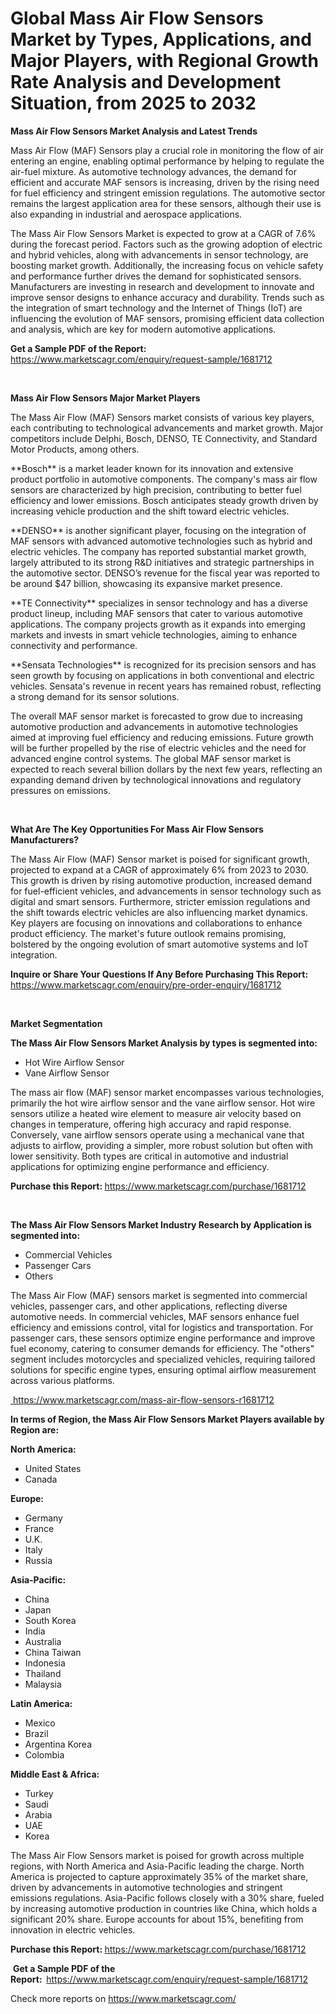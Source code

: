 <p><h1>Global Mass Air Flow Sensors Market by Types, Applications, and Major Players, with Regional Growth Rate Analysis and Development Situation, from 2025 to 2032</h1></p><p><strong>Mass Air Flow Sensors Market Analysis and Latest Trends</strong></p>
<p><p>Mass Air Flow (MAF) Sensors play a crucial role in monitoring the flow of air entering an engine, enabling optimal performance by helping to regulate the air-fuel mixture. As automotive technology advances, the demand for efficient and accurate MAF sensors is increasing, driven by the rising need for fuel efficiency and stringent emission regulations. The automotive sector remains the largest application area for these sensors, although their use is also expanding in industrial and aerospace applications.</p><p>The Mass Air Flow Sensors Market is expected to grow at a CAGR of 7.6% during the forecast period. Factors such as the growing adoption of electric and hybrid vehicles, along with advancements in sensor technology, are boosting market growth. Additionally, the increasing focus on vehicle safety and performance further drives the demand for sophisticated sensors. Manufacturers are investing in research and development to innovate and improve sensor designs to enhance accuracy and durability. Trends such as the integration of smart technology and the Internet of Things (IoT) are influencing the evolution of MAF sensors, promising efficient data collection and analysis, which are key for modern automotive applications.</p></p>
<p><strong>Get a Sample PDF of the Report:&nbsp;</strong> <a href="https://www.marketscagr.com/enquiry/request-sample/1681712?utm_campaign=3018&utm_medium=2&utm_source=Github&utm_content=ia&utm_term=08042025&utm_id=mass-air-flow-sensors">https://www.marketscagr.com/enquiry/request-sample/1681712</a></p>
<p>&nbsp;</p>
<p><strong>Mass Air Flow Sensors Major Market Players</strong></p>
<p><p>The Mass Air Flow (MAF) Sensors market consists of various key players, each contributing to technological advancements and market growth. Major competitors include Delphi, Bosch, DENSO, TE Connectivity, and Standard Motor Products, among others.</p><p>**Bosch** is a market leader known for its innovation and extensive product portfolio in automotive components. The company's mass air flow sensors are characterized by high precision, contributing to better fuel efficiency and lower emissions. Bosch anticipates steady growth driven by increasing vehicle production and the shift toward electric vehicles.</p><p>**DENSO** is another significant player, focusing on the integration of MAF sensors with advanced automotive technologies such as hybrid and electric vehicles. The company has reported substantial market growth, largely attributed to its strong R&D initiatives and strategic partnerships in the automotive sector. DENSO’s revenue for the fiscal year was reported to be around $47 billion, showcasing its expansive market presence.</p><p>**TE Connectivity** specializes in sensor technology and has a diverse product lineup, including MAF sensors that cater to various automotive applications. The company projects growth as it expands into emerging markets and invests in smart vehicle technologies, aiming to enhance connectivity and performance.</p><p>**Sensata Technologies** is recognized for its precision sensors and has seen growth by focusing on applications in both conventional and electric vehicles. Sensata's revenue in recent years has remained robust, reflecting a strong demand for its sensor solutions.</p><p>The overall MAF sensor market is forecasted to grow due to increasing automotive production and advancements in automotive technologies aimed at improving fuel efficiency and reducing emissions. Future growth will be further propelled by the rise of electric vehicles and the need for advanced engine control systems. The global MAF sensor market is expected to reach several billion dollars by the next few years, reflecting an expanding demand driven by technological innovations and regulatory pressures on emissions.</p></p>
<p>&nbsp;</p>
<p><strong>What Are The Key Opportunities For Mass Air Flow Sensors Manufacturers?</strong></p>
<p><p>The Mass Air Flow (MAF) Sensor market is poised for significant growth, projected to expand at a CAGR of approximately 6% from 2023 to 2030. This growth is driven by rising automotive production, increased demand for fuel-efficient vehicles, and advancements in sensor technology such as digital and smart sensors. Furthermore, stricter emission regulations and the shift towards electric vehicles are also influencing market dynamics. Key players are focusing on innovations and collaborations to enhance product efficiency. The market's future outlook remains promising, bolstered by the ongoing evolution of smart automotive systems and IoT integration.</p></p>
<p><strong>Inquire or Share Your Questions If Any Before Purchasing This Report:</strong> <a href="https://www.marketscagr.com/enquiry/pre-order-enquiry/1681712?utm_campaign=3018&utm_medium=2&utm_source=Github&utm_content=ia&utm_term=08042025&utm_id=mass-air-flow-sensors">https://www.marketscagr.com/enquiry/pre-order-enquiry/1681712</a></p>
<p>&nbsp;</p>
<p><strong>Market Segmentation</strong></p>
<p><strong>The Mass Air Flow Sensors Market Analysis by types is segmented into:</strong></p>
<p><ul><li>Hot Wire Airflow Sensor</li><li>Vane Airflow Sensor</li></ul></p>
<p><p>The mass air flow (MAF) sensor market encompasses various technologies, primarily the hot wire airflow sensor and the vane airflow sensor. Hot wire sensors utilize a heated wire element to measure air velocity based on changes in temperature, offering high accuracy and rapid response. Conversely, vane airflow sensors operate using a mechanical vane that adjusts to airflow, providing a simpler, more robust solution but often with lower sensitivity. Both types are critical in automotive and industrial applications for optimizing engine performance and efficiency.</p></p>
<p><strong>Purchase this Report:&nbsp;</strong><a href="https://www.marketscagr.com/purchase/1681712?utm_campaign=3018&utm_medium=2&utm_source=Github&utm_content=ia&utm_term=08042025&utm_id=mass-air-flow-sensors">https://www.marketscagr.com/purchase/1681712</a></p>
<p>&nbsp;</p>
<p><strong>The Mass Air Flow Sensors Market Industry Research by Application is segmented into:</strong></p>
<p><ul><li>Commercial Vehicles</li><li>Passenger Cars</li><li>Others</li></ul></p>
<p><p>The Mass Air Flow (MAF) sensors market is segmented into commercial vehicles, passenger cars, and other applications, reflecting diverse automotive needs. In commercial vehicles, MAF sensors enhance fuel efficiency and emissions control, vital for logistics and transportation. For passenger cars, these sensors optimize engine performance and improve fuel economy, catering to consumer demands for efficiency. The "others" segment includes motorcycles and specialized vehicles, requiring tailored solutions for specific engine types, ensuring optimal airflow measurement across various platforms.</p></p>
<p><a href="https://www.marketscagr.com/mass-air-flow-sensors-r1681712?utm_campaign=3018&utm_medium=2&utm_source=Github&utm_content=ia&utm_term=08042025&utm_id=mass-air-flow-sensors">&nbsp;https://www.marketscagr.com/mass-air-flow-sensors-r1681712</a></p>
<p><strong>In terms of Region, the Mass Air Flow Sensors Market Players available by Region are:</strong></p>
<p>
    <p> <strong> North America: </strong>
        <ul>
            <li>United States</li>
            <li>Canada</li>
        </ul>
        </p> 
    <p> <strong> Europe: </strong>
        <ul>
            <li>Germany</li>
            <li>France</li>
            <li>U.K.</li>
            <li>Italy</li>
            <li>Russia</li>
        </ul>
        </p> 
    <p> <strong> Asia-Pacific: </strong>
        <ul>
            <li>China</li>
            <li>Japan</li>
            <li>South Korea</li>
            <li>India</li>
            <li>Australia</li>
            <li>China Taiwan</li>
            <li>Indonesia</li>
            <li>Thailand</li>
            <li>Malaysia</li>
        </ul>
        </p> 
    <p> <strong> Latin America: </strong>
        <ul>
            <li>Mexico</li>
            <li>Brazil</li>
            <li>Argentina Korea</li>
            <li>Colombia</li>
        </ul>
        </p> 
    <p> <strong> Middle East & Africa: </strong>
        <ul>
            <li>Turkey</li>
            <li>Saudi</li>
            <li>Arabia</li>
            <li>UAE</li>
            <li>Korea</li>
        </ul>
    </p>
    </p>
<p><p>The Mass Air Flow Sensors market is poised for growth across multiple regions, with North America and Asia-Pacific leading the charge. North America is projected to capture approximately 35% of the market share, driven by advancements in automotive technologies and stringent emissions regulations. Asia-Pacific follows closely with a 30% share, fueled by increasing automotive production in countries like China, which holds a significant 20% share. Europe accounts for about 15%, benefiting from innovation in electric vehicles.</p></p>
<p><strong>Purchase this Report: </strong><a href="https://www.marketscagr.com/purchase/1681712?utm_campaign=3018&utm_medium=2&utm_source=Github&utm_content=ia&utm_term=08042025&utm_id=mass-air-flow-sensors">https://www.marketscagr.com/purchase/1681712</a></p>
<p>&nbsp;<strong>Get a Sample PDF of the Report:&nbsp;&nbsp;</strong><a href="https://www.marketscagr.com/enquiry/request-sample/1681712?utm_campaign=3018&utm_medium=2&utm_source=Github&utm_content=ia&utm_term=08042025&utm_id=mass-air-flow-sensors">https://www.marketscagr.com/enquiry/request-sample/1681712</a></p>
<p><strong></strong></p>
<p>Check more reports on <a href="https://www.marketscagr.com/?utm_campaign=3018&utm_medium=2&utm_source=Github&utm_content=ia&utm_term=08042025&utm_id=mass-air-flow-sensors">https://www.marketscagr.com/</a></p>